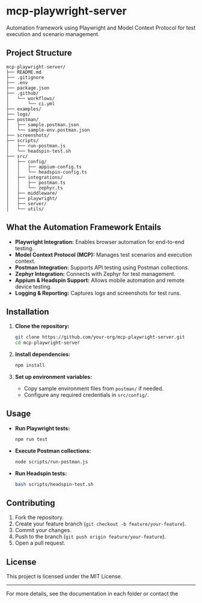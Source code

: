 # mcp-playwright-server

Automation framework using Playwright and Model Context Protocol for test execution and scenario management.

## Project Structure

```
mcp-playwright-server/
├── README.md
├── .gitignore
├── .env
├── package.json
├── .github/
│   └── workflows/
│       └── ci.yml
├── examples/
├── logs/
├── postman/
│   ├── sample.postman.json
│   └── sample-env.postman.json
├── screenshots/
├── scripts/
│   ├── run-postman.js
│   └── headspin-test.sh
├── src/
│   ├── config/
│   │   ├── appium-config.ts
│   │   └── headspin-config.ts
│   ├── integrations/
│   │   ├── postman.ts
│   │   └── zephyr.ts
│   ├── middleware/
│   ├── playwright/
│   ├── server/
│   └── utils/

```

## What the Automation Framework Entails

- **Playwright Integration:** Enables browser automation for end-to-end testing.
- **Model Context Protocol (MCP):** Manages test scenarios and execution context.
- **Postman Integration:** Supports API testing using Postman collections.
- **Zephyr Integration:** Connects with Zephyr for test management.
- **Appium & Headspin Support:** Allows mobile automation and remote device testing.
- **Logging & Reporting:** Captures logs and screenshots for test runs.

## Installation

1. **Clone the repository:**
   ```bash
   git clone https://github.com/your-org/mcp-playwright-server.git
   cd mcp-playwright-server
   ```

2. **Install dependencies:**
   ```bash
   npm install
   ```

3. **Set up environment variables:**
   - Copy sample environment files from `postman/` if needed.
   - Configure any required credentials in `src/config/`.

## Usage

- **Run Playwright tests:**
  ```bash
  npm run test
  ```

- **Execute Postman collections:**
  ```bash
  node scripts/run-postman.js
  ```

- **Run Headspin tests:**
  ```bash
  bash scripts/headspin-test.sh
  ```

## Contributing

1. Fork the repository.
2. Create your feature branch (`git checkout -b feature/your-feature`).
3. Commit your changes.
4. Push to the branch (`git push origin feature/your-feature`).
5. Open a pull request.

## License

This project is licensed under the MIT License.

---

For more details, see the documentation in each folder or contact the